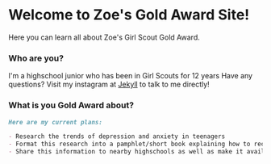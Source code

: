 # Welcome to Zoe's Gold Award Site!

Here you can learn all about Zoe's Girl Scout Gold Award.

### Who are you?

I'm a highschool junior who has been in Girl Scouts for 12 years 
Have any questions? Visit my instagram at [Jekyll](https://jekyllrb.com/) to talk to me directly!

### What is you Gold Award about?


```markdown
Here are my current plans:

- Research the trends of depression and anxiety in teenagers 
- Format this research into a pamphlet/short book explaining how to recognize and cope with teenage depression and anxiety, including my own experience
- Share this information to nearby highschools as well as make it available for free online (via Amazon or something similar)

